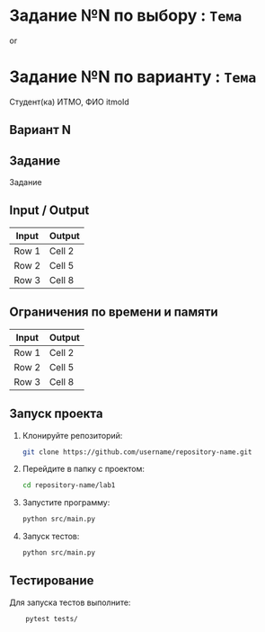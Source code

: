 # Задание №N по выбору : `Тема`
or
# Задание №N по варианту  : `Тема`
Студент(ка) ИТМО,  ФИО  itmoId

## Вариант N

## Задание 
Задание 

## Input / Output 

| Input    | Output |
|----------|----------|
| Row 1    | Cell 2   |
| Row 2    | Cell 5   |
| Row 3    | Cell 8   |

## Ограничения по времени и памяти

| Input    | Output |
|----------|----------|
| Row 1    | Cell 2   |
| Row 2    | Cell 5   |
| Row 3    | Cell 8   |



## Запуск проекта
1. Клонируйте репозиторий:
   ```bash
   git clone https://github.com/username/repository-name.git
   ```
2. Перейдите в папку с проектом:
   ```bash
   cd repository-name/lab1
   ```
3. Запустите программу:
   ```bash
   python src/main.py
   ```

4. Запуск тестов:
   ```bash
   python src/main.py
   ```


## Тестирование
Для запуска тестов выполните:
```bash
    pytest tests/
```
